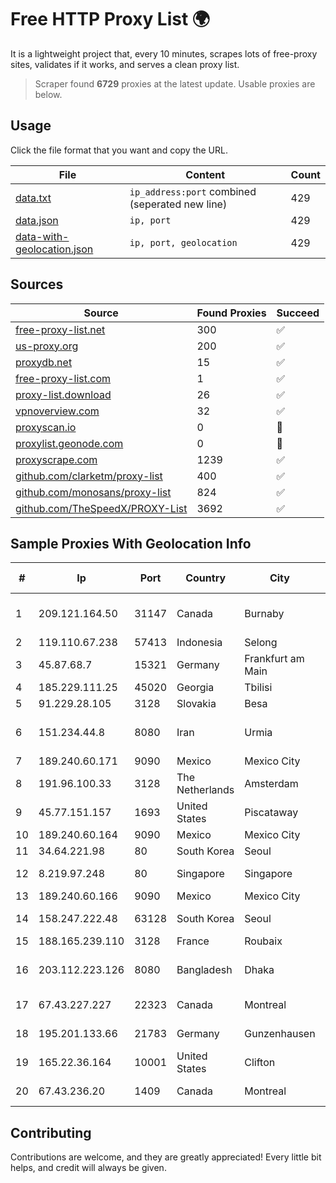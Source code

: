 
# Free HTTP Proxy List 🌍

It is a lightweight project that, every 10 minutes, scrapes lots of free-proxy sites, validates if it works, and serves a clean proxy list.


> Scraper found **6729** proxies at the latest update. Usable proxies are below.

## Usage

Click the file format that you want and copy the URL.


|File|Content|Count|
|----|-------|-----|
|[data.txt](https://raw.githubusercontent.com/themiralay/Proxy-List-World/master/data.txt)|`ip_address:port` combined (seperated new line)|429|
|[data.json](https://raw.githubusercontent.com/themiralay/Proxy-List-World/master/data.json)|`ip, port`|429|
|[data-with-geolocation.json](https://raw.githubusercontent.com/themiralay/Proxy-List-World/master/data-with-geolocation.json)|`ip, port, geolocation`|429|

## Sources

|Source|Found Proxies|Succeed|
|------|-------------|-------|
|[free-proxy-list.net](https://free-proxy-list.net)|300|✅|
|[us-proxy.org](https://www.us-proxy.org)|200|✅|
|[proxydb.net](http://proxydb.net)|15|✅|
|[free-proxy-list.com](https://free-proxy-list.com/?page=&port=&type%5B%5D=http&type%5B%5D=https&up_time=0&search=Search)|1|✅|
|[proxy-list.download](https://www.proxy-list.download/HTTP)|26|✅|
|[vpnoverview.com](https://vpnoverview.com/privacy/anonymous-browsing/free-proxy-servers)|32|✅|
|[proxyscan.io](https://www.proxyscan.io)|0|🚫|
|[proxylist.geonode.com](https://proxylist.geonode.com/api/proxy-list?limit=300&page=1&sort_by=lastChecked&sort_type=desc&protocols=http,https)|0|🚫|
|[proxyscrape.com](https://api.proxyscrape.com/v2/?request=displayproxies&protocol=http&timeout=10000&country=all&ssl=all&anonymity=all)|1239|✅|
|[github.com/clarketm/proxy-list](https://raw.githubusercontent.com/clarketm/proxy-list/master/proxy-list-raw.txt)|400|✅|
|[github.com/monosans/proxy-list](https://raw.githubusercontent.com/monosans/proxy-list/main/proxies/http.txt)|824|✅|
|[github.com/TheSpeedX/PROXY-List](https://raw.githubusercontent.com/TheSpeedX/PROXY-List/master/http.txt)|3692|✅|


## Sample Proxies With Geolocation Info

|#|Ip|Port|Country|City|Internet Service Provider|
|-|--|----|-------|----|-------------------------|
|1|209.121.164.50|31147|Canada|Burnaby|TELUS Communications Inc.|
|2|119.110.67.238|57413|Indonesia|Selong|Maxindo|
|3|45.87.68.7|15321|Germany|Frankfurt am Main|Cogent Communications|
|4|185.229.111.25|45020|Georgia|Tbilisi|Sysnet LLC|
|5|91.229.28.105|3128|Slovakia|Besa|KOMNET, s.r.o.|
|6|151.234.44.8|8080|Iran|Urmia|Iran Telecommunication Company PJS|
|7|189.240.60.171|9090|Mexico|Mexico City|Uninet S.A. de C.V.|
|8|191.96.100.33|3128|The Netherlands|Amsterdam|NovoServe B.V.|
|9|45.77.151.157|1693|United States|Piscataway|Choopa|
|10|189.240.60.164|9090|Mexico|Mexico City|Uninet S.A. de C.V.|
|11|34.64.221.98|80|South Korea|Seoul|Google LLC|
|12|8.219.97.248|80|Singapore|Singapore|Alibaba (US) Technology Co., Ltd.|
|13|189.240.60.166|9090|Mexico|Mexico City|Uninet S.A. de C.V.|
|14|158.247.222.48|63128|South Korea|Seoul|The Constant Company, LLC|
|15|188.165.239.110|3128|France|Roubaix|OVH SAS|
|16|203.112.223.126|8080|Bangladesh|Dhaka|Bangladesh Telecommunications Company Ltd.|
|17|67.43.227.227|22323|Canada|Montreal|GloboTech Communications|
|18|195.201.133.66|21783|Germany|Gunzenhausen|Hetzner Online GmbH|
|19|165.22.36.164|10001|United States|Clifton|DigitalOcean, LLC|
|20|67.43.236.20|1409|Canada|Montreal|GloboTech Communications|



## Contributing

Contributions are welcome, and they are greatly appreciated! Every
little bit helps, and credit will always be given.

